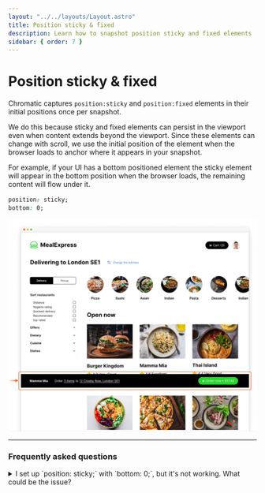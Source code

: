 ```yaml
---
layout: "../../layouts/Layout.astro"
title: Position sticky & fixed
description: Learn how to snapshot position sticky and fixed elements
sidebar: { order: 7 }
---
```


# Position sticky & fixed

Chromatic captures `position:sticky` and `position:fixed` elements in their initial positions once per snapshot.

We do this because sticky and fixed elements can persist in the viewport even when content extends beyond the viewport. Since these elements can change with scroll, we use the initial position of the element when the browser loads to anchor where it appears in your snapshot.

For example, if your UI has a bottom positioned element the sticky element will appear in the bottom position when the browser loads, the remaining content will flow under it.

```css
position: sticky;
bottom: 0;
```

![Position sticky snapshots](../../images/position-sticky-fixed.jpg)

---

### Frequently asked questions

<details>

  <summary> I set up `position: sticky;` with `bottom: 0;`, but it's not working. What could be the issue?
  </summary>

  The parent container's display settings might be the problem. Sticky elements can have issues if the parent uses `display: grid;`, `display: flex;`, or similar styles. Try setting `display: initial;` on the parent container to fix.

</details>